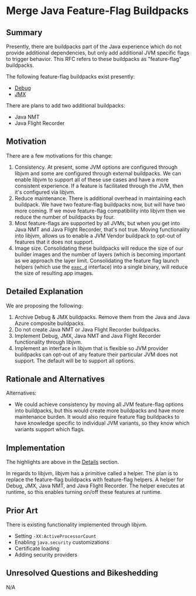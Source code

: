 # Merge Java Feature-Flag Buildpacks

## Summary

Presently, there are buildpacks part of the Java experience which do not provide additional dependencies, but only add additional JVM specific flags to trigger behavior. This RFC refers to these buildpacks as "feature-flag" buildpacks.

The following feature-flag buildpacks exist presently:

- [Debug](https://github.com/paketo-buildpacks/debug)
- [JMX](https://github.com/paketo-buildpacks/jmx)

There are plans to add two additional buildpacks:

- Java NMT
- Java Flight Recorder

## Motivation

There are a few motivations for this change:

1. Consistency. At present, some JVM options are configured through libjvm and some are configured through external buildpacks. We can enable libjvm to support all of these use cases and have a more consistent experience. If a feature is facilitated through the JVM, then it's configured via libjvm.
2. Reduce maintenance. There is additional overhead in maintaining each buildpack. We have two feature-flag buildpacks now, but will have two more coming. If we move feature-flag compatibility into libjvm then we reduce the number of buildpacks by four.
3. Most feature-flags are supported by all JVMs, but when you get into Java NMT and Java Flight Recorder, that's not true. Moving functionality into libjvm, allows us to enable a JVM Vendor buildpack to opt-out of features that it does not support.
4. Image size. Consolidating these buildpacks will reduce the size of our builder images and the number of layers (which is becoming important as we approach the layer limit. Consolidating the feature flag launch helpers (which use the [`exec.d`](https://github.com/buildpacks/spec/blob/main/buildpack.md#execd) interface) into a single binary, will reduce the size of resulting app images.  

## Detailed Explanation

We are proposing the following:

1. Archive Debug & JMX buildpacks. Remove them from the Java and Java Azure composite buildpacks.
2. Do not create Java NMT or Java Flight Recorder buildpacks.
3. Implement Debug, JMX, Java NMT and Java Flight Recorder functionality through libjvm.
4. Implement an interface in libjvm that is flexible so JVM provider buildpacks can opt-out of any feature their particular JVM does not support. The default will be to support all options.

## Rationale and Alternatives

Alternatives:

- We could achieve consistency by moving all JVM feature-flag options into buildpacks, but this would create more buildpacks and have more maintenance burden. It would also require feature flag buildpacks to have knowledge specific to individual JVM variants, so they know which variants support which flags.

## Implementation

The highlights are above in the [Details](#detailed-explanation) section.

In regards to libjvm, libjvm has a primitive called a helper. The plan is to replace the feature-flag buildpacks with feature-flag helpers. A helper for Debug, JMX, Java NMT, and Java Flight Recorder. The helper executes at runtime, so this enables turning on/off these features at runtime.

## Prior Art

There is existing functionality implemented through libjvm.

- Setting `-XX:ActiveProcessorCount`
- Enabling `java.security` customizations
- Certificate loading
- Adding security providers

## Unresolved Questions and Bikeshedding

N/A
